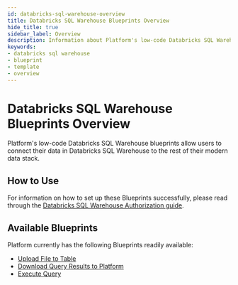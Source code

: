```yaml
---
id: databricks-sql-warehouse-overview
title: Databricks SQL Warehouse Blueprints Overview
hide_title: true
sidebar_label: Overview
description: Information about Platform's low-code Databricks SQL Warehouse templates.
keywords:
- databricks sql warehouse
- blueprint
- template
- overview
---
```


# Databricks SQL Warehouse Blueprints Overview

Platform's low-code Databricks SQL Warehouse blueprints allow users to connect their data in Databricks SQL Warehouse to the rest of their modern data stack.


## How to Use
For information on how to set up these Blueprints successfully, please read through the [Databricks SQL Warehouse Authorization guide](databricks-sql-warehouse-authorization.md).


## Available Blueprints
Platform currently has the following Blueprints readily available:

- [Upload File to Table](databricks-sql-warehouse-upload-file-to-table.md)
- [Download Query Results to Platform](databricks-sql-warehouse-download-query-results-to-shipyard.md)
- [Execute Query](databricks-sql-warehouse-execute-query.md)

